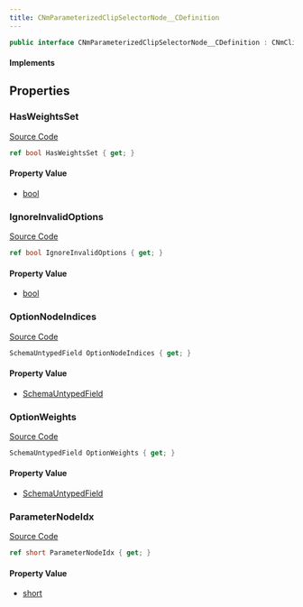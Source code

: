 ```yaml
---
title: CNmParameterizedClipSelectorNode__CDefinition
---
```


```csharp
public interface CNmParameterizedClipSelectorNode__CDefinition : CNmClipReferenceNode__CDefinition, CNmPoseNode__CDefinition, CNmGraphNode__CDefinition, ISchemaClass<CNmGraphNode__CDefinition>, ISchemaClass<CNmPoseNode__CDefinition>, ISchemaClass<CNmClipReferenceNode__CDefinition>, ISchemaClass<CNmParameterizedClipSelectorNode__CDefinition>, ISchemaField, ISchemaClass, INativeHandle
```

#### Implements

## Properties

### HasWeightsSet

[Source Code](https://github.com/swiftly-solution/swiftlys2/blob/main/managed/src/SwiftlyS2.Generated/Schemas/Interfaces/CNmParameterizedClipSelectorNode__CDefinition.cs#L27)

```csharp
ref bool HasWeightsSet { get; }
```

#### Property Value

- [bool](https://learn.microsoft.com/dotnet/api/system.boolean)

### IgnoreInvalidOptions

[Source Code](https://github.com/swiftly-solution/swiftlys2/blob/main/managed/src/SwiftlyS2.Generated/Schemas/Interfaces/CNmParameterizedClipSelectorNode__CDefinition.cs#L25)

```csharp
ref bool IgnoreInvalidOptions { get; }
```

#### Property Value

- [bool](https://learn.microsoft.com/dotnet/api/system.boolean)

### OptionNodeIndices

[Source Code](https://github.com/swiftly-solution/swiftlys2/blob/main/managed/src/SwiftlyS2.Generated/Schemas/Interfaces/CNmParameterizedClipSelectorNode__CDefinition.cs#L18)

```csharp
SchemaUntypedField OptionNodeIndices { get; }
```

#### Property Value

- [SchemaUntypedField](/docs/api/shared/schemas/schemauntypedfield)

### OptionWeights

[Source Code](https://github.com/swiftly-solution/swiftlys2/blob/main/managed/src/SwiftlyS2.Generated/Schemas/Interfaces/CNmParameterizedClipSelectorNode__CDefinition.cs#L21)

```csharp
SchemaUntypedField OptionWeights { get; }
```

#### Property Value

- [SchemaUntypedField](/docs/api/shared/schemas/schemauntypedfield)

### ParameterNodeIdx

[Source Code](https://github.com/swiftly-solution/swiftlys2/blob/main/managed/src/SwiftlyS2.Generated/Schemas/Interfaces/CNmParameterizedClipSelectorNode__CDefinition.cs#L23)

```csharp
ref short ParameterNodeIdx { get; }
```

#### Property Value

- [short](https://learn.microsoft.com/dotnet/api/system.int16)

